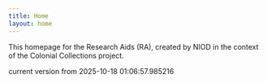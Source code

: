 ```yaml
---
title: Home
layout: home
---
```


This homepage for the Research Aids (RA), created by NIOD in the context of the Colonial Collections project. 


current version from 2025-10-18 01:06:57.985216